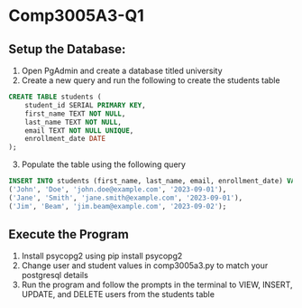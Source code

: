 # Comp3005A3-Q1

## Setup the Database:
1. Open PgAdmin and create a database titled university
2. Create a new query and run the following to create the students table
```sql
CREATE TABLE students (
    student_id SERIAL PRIMARY KEY,
    first_name TEXT NOT NULL,
    last_name TEXT NOT NULL,
    email TEXT NOT NULL UNIQUE,
    enrollment_date DATE
);
```
3. Populate the table using the following query
```sql
INSERT INTO students (first_name, last_name, email, enrollment_date) VALUES
('John', 'Doe', 'john.doe@example.com', '2023-09-01'),
('Jane', 'Smith', 'jane.smith@example.com', '2023-09-01'),
('Jim', 'Beam', 'jim.beam@example.com', '2023-09-02');
```

## Execute the Program
1. Install psycopg2 using pip install psycopg2
2. Change user and student values in comp3005a3.py to match your postgresql details
3. Run the program and follow the prompts in the terminal to VIEW, INSERT, UPDATE, and DELETE users from the students table

